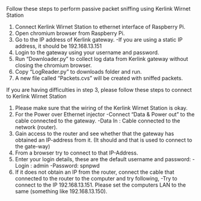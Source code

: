 Follow these steps to perform passive packet sniffing using Kerlink Wirnet Station

1.	Connect Kerlink Wirnet Station to ethernet interface of Raspberry Pi.
2.	Open chromium browser from Raspberry Pi.
3.	Go to the IP address of Kerlink gateway.
	-If you are using a static IP address, it should be 192.168.13.151
4.	Login to the gateway using your username and password.
5.	Run “Downloader.py” to collect log data from Kerlink gateway without closing the chromium browser.
6.	Copy “LogReader.py” to downloads folder and run.
7.	A new file called “Packets.cvs” will be created with sniffed packets.

If you are having difficulties in step 3, please follow these steps to connect to Kerlink Wirnet Station

1.	Please make sure that the wiring of the  Kerlink Wirnet Station is okay.
2.	For the Power over Ethernet injector 
	-Connect “Data & Power out”   to the cable connected to the gateway.
	-Data In : Cable connected to the network (router).
3.	Gain access to the router and see whether that the gateway has obtained an IP-address from it. (It should and that is used to connect to the gate-way)
4.	From a browser try to connect to that IP-Address.
5.	Enter your login details, these are the default username and password: 
	-Login : admin
	-Password: spnpwd
6.	If it does not obtain an IP from the router, connect the cable that connected to the router to the computer and try following,
	-Try to connect to the IP 192.168.13.151. Please set the computers LAN to the same (something like 192.168.13.150).
